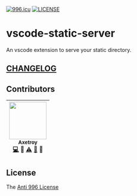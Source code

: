 [![996.icu](https://img.shields.io/badge/link-996.icu-red.svg)](https://996.icu)
[![LICENSE](https://img.shields.io/badge/license-Anti%20996-blue.svg)](https://github.com/996icu/996.ICU/blob/master/LICENSE)

# vscode-static-server

An vscode extension to serve your static directory.

## [CHANGELOG](https://github.com/axetroy/vscode-static-server/blob/master/CHANGELOG.md)

## Contributors

<!-- ALL-CONTRIBUTORS-LIST:START - Do not remove or modify this section -->

| [<img src="https://avatars1.githubusercontent.com/u/9758711?v=3" width="100px;"/><br /><sub>Axetroy</sub>](http://axetroy.github.io)<br />[💻](https://github.com/axetroy/vscode-static-server/commits?author=axetroy) 🔌 [⚠️](https://github.com/axetroy/vscode-static-server/commits?author=axetroy) [🐛](https://github.com/axetroy/vscode-static-server/issues?q=author%3Aaxetroy) 🎨 |
| :---------------------------------------------------------------------------------------------------------------------------------------------------------------------------------------------------------------------------------------------------------------------------------------------------------------------------------------------------------------------------------------: |


<!-- ALL-CONTRIBUTORS-LIST:END -->

## License

The [Anti 996 License](https://github.com/axetroy/vscode-static-server/blob/master/LICENSE)
